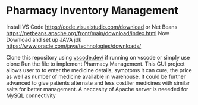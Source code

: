 # Pharmacy Inventory Management 
Install VS Code https://code.visualstudio.com/download or Net Beans https://netbeans.apache.org/front/main/download/index.html
Now Download and set up JAVA jdk https://www.oracle.com/java/technologies/downloads/

Clone this repository using [vscode.dev/](https://vscode.dev/https://github.com/KhushiiAgarwal/Java_PHARMACY/) if running on vscode or simply use clone
Run the file to implement Pharmacy Management.
This GUI project allows user to to enter the medicine details, symptoms it can cure, the price as well as number of medicine available in warehouse. 
It could be further advanced to give patients alternate and less costlier medicines with similar salts for better management.
A neccesity of Apache server is neeeded for MySQL connectivity
